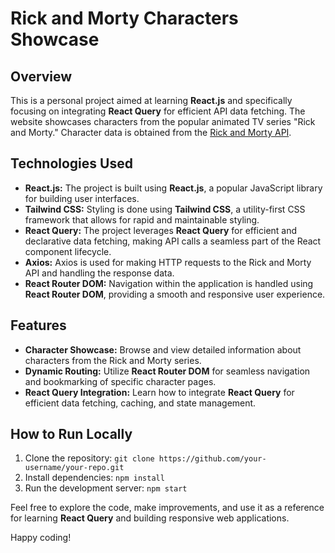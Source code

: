 # Rick and Morty Characters Showcase

## Overview

This is a personal project aimed at learning **React.js** and specifically focusing on integrating **React Query** for efficient API data fetching. The website showcases characters from the popular animated TV series "Rick and Morty." Character data is obtained from the [Rick and Morty API](https://rickandmortyapi.com/).

## Technologies Used

- **React.js:** The project is built using **React.js**, a popular JavaScript library for building user interfaces.
- **Tailwind CSS:** Styling is done using **Tailwind CSS**, a utility-first CSS framework that allows for rapid and maintainable styling.
- **React Query:** The project leverages **React Query** for efficient and declarative data fetching, making API calls a seamless part of the React component lifecycle.
- **Axios:** Axios is used for making HTTP requests to the Rick and Morty API and handling the response data.
- **React Router DOM:** Navigation within the application is handled using **React Router DOM**, providing a smooth and responsive user experience.

## Features

- **Character Showcase:** Browse and view detailed information about characters from the Rick and Morty series.
- **Dynamic Routing:** Utilize **React Router DOM** for seamless navigation and bookmarking of specific character pages.
- **React Query Integration:** Learn how to integrate **React Query** for efficient data fetching, caching, and state management.

## How to Run Locally

1. Clone the repository: `git clone https://github.com/your-username/your-repo.git`
2. Install dependencies: `npm install`
3. Run the development server: `npm start`

Feel free to explore the code, make improvements, and use it as a reference for learning **React Query** and building responsive web applications.

Happy coding!
